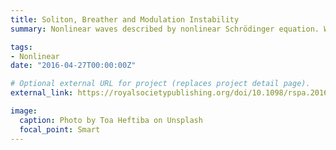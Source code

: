 ```yaml
---
title: Soliton, Breather and Modulation Instability
summary: Nonlinear waves described by nonlinear Schrödinger equation. We derived the superregular breather solution that develops from a small localized perturbation, which provide helpful insight on the nonlinear stage of modulation instability of the condensate.

tags:
- Nonlinear
date: "2016-04-27T00:00:00Z"

# Optional external URL for project (replaces project detail page).
external_link: https://royalsocietypublishing.org/doi/10.1098/rspa.2016.0681

image:
  caption: Photo by Toa Heftiba on Unsplash
  focal_point: Smart
---
```

